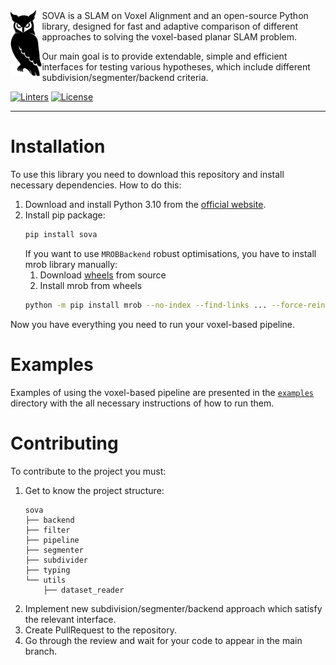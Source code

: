 <img align="left" width="10%" height="10%" src="assets/logo.png">
SOVA is a SLAM on Voxel Alignment and an open-source Python library, designed for fast 
and adaptive comparison of different approaches to solving the voxel-based planar SLAM problem.

Our main goal is to provide extendable, simple and efficient interfaces for
testing various hypotheses, which include different subdivision/segmenter/backend criteria.

[![Linters](https://github.com/prime-slam/voxel-slam/actions/workflows/lint.yaml/badge.svg)](https://github.com/prime-slam/voxel-slam/actions/workflows/lint.yaml)
[![License](https://img.shields.io/badge/License-Apache_2.0-blue.svg)](https://opensource.org/licenses/Apache-2.0)

- - -
# Installation

To use this library you need to download this repository and install necessary dependencies.
How to do this:

1. Download and install Python 3.10 from the [official website](https://www.python.org/downloads/).
2. Install pip package:
   ```bash
   pip install sova
   ```
   If you want to use `MROBBackend` robust optimisations, you have to install mrob library manually:
   1. Download [wheels](https://drive.google.com/file/d/1rUdbybNvHx80ykr62aceAcBIPtlntWIz/view?usp=sharing) from source
   2. Install mrob from wheels
   ```bash
   python -m pip install mrob --no-index --find-links ... --force-reinstall
   ```

Now you have everything you need to run your voxel-based pipeline.

# Examples

Examples of using the voxel-based pipeline are presented in the [`examples`](https://github.com/prime-slam/voxel-slam/tree/main/examples) 
directory with the all necessary instructions of how to run them.

# Contributing

To contribute to the project you must:
1. Get to know the project structure:
    ```
    sova
    ├── backend
    ├── filter
    ├── pipeline
    ├── segmenter
    ├── subdivider
    ├── typing
    └── utils
        ├── dataset_reader
    ```
2. Implement new subdivision/segmenter/backend approach which satisfy the relevant interface.
3. Create PullRequest to the repository.
4. Go through the review and wait for your code to appear in the main branch.
